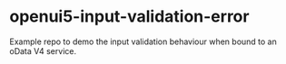# openui5-input-validation-error
Example repo to demo the input validation behaviour when bound to an oData V4 service.
